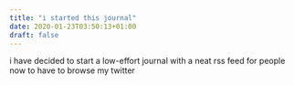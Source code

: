 ```yaml
---
title: "i started this journal"
date: 2020-01-23T03:50:13+01:00
draft: false
---
```


i have decided to start a low-effort journal with a neat rss feed for people now to have to browse my twitter
